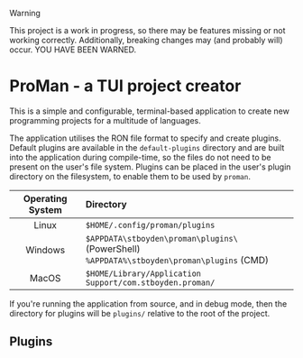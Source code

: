 > [!WARNING]
> This project is a work in progress, so there may be features missing or not working
> correctly. Additionally, breaking changes may (and probably will) occur. YOU HAVE BEEN
> WARNED.

# ProMan - a TUI project creator

This is a simple and configurable, terminal-based application to create new programming
projects for a multitude of languages.

The application utilises the RON file format to
specify and create plugins. Default plugins are available in the `default-plugins`
directory and are built into the application during compile-time, so the files do not
need to be present on the user's file system. Plugins can be placed in the user's plugin
directory on the filesystem, to enable them to be used by `proman`.

| Operating System | Directory                                                                                      |
|:----------------:|:-----------------------------------------------------------------------------------------------|
|      Linux       | `$HOME/.config/proman/plugins`                                                                 |
|     Windows      | `$APPDATA\stboyden\proman\plugins\` (PowerShell)<br/>`%APPDATA%\stboyden\proman\plugins` (CMD) |
|      MacOS       | `$HOME/Library/Application Support/com.stboyden.proman/`                                       |

If you're running the application from source, and in debug mode, then the directory for
plugins will be `plugins/` relative to the root of the project.

## Plugins